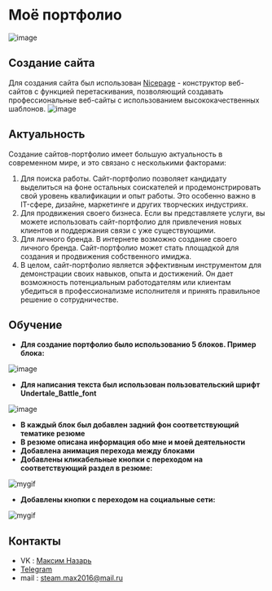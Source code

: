 # Моё портфолио
![image](https://github.com/CarbonProg/Resume_Project/assets/133951431/c7710738-8c3f-41ad-abf1-b9e4b7812a4e)

## Создание сайта
Для создания сайта был использован <a href="https://nicepage.com/">Nicepage</a> - конструктор веб-сайтов с функцией перетаскивания, позволяющий создавать профессиональные веб-сайты с использованием высококачественных шаблонов.
![image](https://github.com/CarbonProg/Resume_Project/assets/133951431/8c42e061-0890-4071-9649-1f7b25c38a24)

## Актуальность
Создание сайтов-портфолио имеет большую актуальность в современном мире, и это связано с несколькими факторами:
1. Для поиска работы. Сайт-портфолио позволяет кандидату выделиться на фоне остальных соискателей и продемонстрировать свой уровень квалификации и опыт работы. Это особенно важно в IT-сфере, дизайне, маркетинге и других творческих индустриях.
2. Для продвижения своего бизнеса. Если вы представляете услуги, вы можете использовать сайт-портфолио для привлечения новых клиентов и поддержания связи с уже существующими.
3. Для личного бренда. В интернете возможно создание своего личного бренда. Сайт-портфолио может стать площадкой для создания и продвижения собственного имиджа.
4. В целом, сайт-портфолио является эффективным инструментом для демонстрации своих навыков, опыта и достижений. Он дает возможность потенциальным работодателям или клиентам убедиться в профессионализме исполнителя и принять правильное решение о сотрудничестве.
## Обучение
- **Для создание портфолио было использованио 5 блоков. Пример блока:**

![image](https://github.com/CarbonProg/Resume_Project/assets/133951431/731e8c83-172e-48f2-aedd-95844c934eea)

- **Для написания текста был использован пользовательский шрифт Undertale_Battle_font**

![image](https://github.com/CarbonProg/Resume_Project/assets/133951431/7423863e-be2f-456d-8f77-4205ad313646)

- **В каждый блок был добавлен задний фон соответствующий тематике резюме**
- **В резюме описана информация обо мне и моей деятельности**
- **Добавлена анимация перехода между блоками**
- **Добавлены кликабельные кнопки с переходом на соответствующий раздел в резюме:**

![mygif](https://media.giphy.com/media/v1.Y2lkPTc5MGI3NjExNDVmOGMxMWJkN2Y3YzEzNTczYTI0ZjliNDczYjI5NTc5MmJiMmJiNyZlcD12MV9pbnRlcm5hbF9naWZzX2dpZklkJmN0PWc/NVdA3PWLLa1PlZwIWy/giphy.gif)

- **Добавлены кнопки с переходом на социальные сети:**

![mygif](https://media.giphy.com/media/v1.Y2lkPTc5MGI3NjExMWVmYWQyZjE0ZGMwYjI3ZmI1ZWM4MDZhYmJiNjIwOTU2MjgxZDU2MCZlcD12MV9pbnRlcm5hbF9naWZzX2dpZklkJmN0PWc/5YzHSotrSG6A01KsrX/giphy.gif)

## Контакты
- VK : [Максим Назарь](https://vk.com/ravecarbon)
- [Telegram](https://t.me/Carbon228)
- mail : steam.max2016@mail.ru
